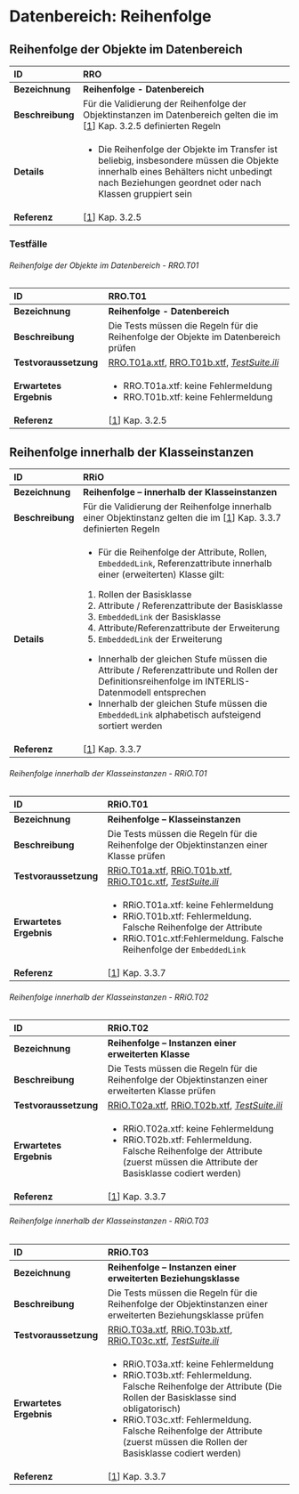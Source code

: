 # Datenbereich: Reihenfolge

## Reihenfolge der Objekte im Datenbereich
|ID|RRO
|:--|:--
|**Bezeichnung**|**Reihenfolge - Datenbereich**
|**Beschreibung**|Für die Validierung der Reihenfolge der Objektinstanzen im Datenbereich gelten die im [[1]] Kap. 3.2.5 definierten Regeln
|**Details**|<ul><li>Die Reihenfolge der Objekte im Transfer ist beliebig, insbesondere müssen die Objekte innerhalb eines Behälters nicht unbedingt nach Beziehungen geordnet oder nach Klassen gruppiert sein</li></ul>
|**Referenz**|[[1]] Kap. 3.2.5

### Testfälle
###### Reihenfolge der Objekte im Datenbereich - RRO.T01
|ID|RRO.T01
|:--|:--
|**Bezeichnung**|**Reihenfolge - Datenbereich**
|**Beschreibung**|Die Tests müssen die Regeln für die Reihenfolge der Objekte im Datenbereich prüfen
|**Testvoraussetzung**|[RRO.T01a.xtf](../data/RRO.T01a.xtf), [RRO.T01b.xtf](../data/RRO.T01b.xtf), [*TestSuite.ili*](../data/models/TestSuite.ili)
|**Erwartetes Ergebnis**|<ul><li>RRO.T01a.xtf: keine Fehlermeldung</li><li>RRO.T01b.xtf: keine Fehlermeldung</li></ul>
|**Referenz**|[[1]] Kap. 3.2.5

## Reihenfolge innerhalb der Klasseinstanzen
|ID|RRiO
|:--|:--
|**Bezeichnung**|**Reihenfolge – innerhalb der Klasseinstanzen**
|**Beschreibung**|Für die Validierung der Reihenfolge innerhalb einer Objektinstanz gelten die im [[1]] Kap. 3.3.7 definierten Regeln
|**Details**|<ul><li>Für die Reihenfolge der Attribute, Rollen, ```EmbeddedLink```, Referenzattribute innerhalb einer (erweiterten) Klasse gilt:</li></ul><ol><li>Rollen der Basisklasse</li><li>Attribute / Referenzattribute der Basisklasse</li><li>```EmbeddedLink``` der Basisklasse</li><li>Attribute/Referenzattribute der Erweiterung</li><li>```EmbeddedLink``` der Erweiterung</li></ol><ul><li>Innerhalb der gleichen Stufe müssen die Attribute / Referenzattribute und Rollen der Definitionsreihenfolge im INTERLIS-Datenmodell entsprechen</li><li>Innerhalb der gleichen Stufe müssen die ```EmbeddedLink``` alphabetisch aufsteigend sortiert werden</li></ul>
|**Referenz**|[[1]] Kap. 3.3.7

###### Reihenfolge innerhalb der Klasseinstanzen - RRiO.T01
|ID|RRiO.T01
|:--|:--
|**Bezeichnung**|**Reihenfolge – Klasseinstanzen**
|**Beschreibung**|Die Tests müssen die Regeln für die Reihenfolge der Objektinstanzen einer Klasse prüfen
|**Testvoraussetzung**|[RRiO.T01a.xtf](../data/RRiO.T01a.xtf), [RRiO.T01b.xtf](../data/RRiO.T01b.xtf), [RRiO.T01c.xtf](../data/RRiO.T01c.xtf), [*TestSuite.ili*](../data/models/TestSuite.ili)
|**Erwartetes Ergebnis**|<ul><li>RRiO.T01a.xtf: keine Fehlermeldung</li><li>RRiO.T01b.xtf: Fehlermeldung. Falsche Reihenfolge der Attribute</li><li>RRiO.T01c.xtf:Fehlermeldung. Falsche Reihenfolge der ```EmbeddedLink```</li></ul>
|**Referenz**|[[1]] Kap. 3.3.7

###### Reihenfolge innerhalb der Klasseinstanzen - RRiO.T02
|ID|RRiO.T02
|:--|:--
|**Bezeichnung**|**Reihenfolge – Instanzen einer erweiterten Klasse**
|**Beschreibung**|Die Tests müssen die Regeln für die Reihenfolge der Objektinstanzen einer erweiterten Klasse prüfen
|**Testvoraussetzung**|[RRiO.T02a.xtf](../data/RRiO.T02a.xtf), [RRiO.T02b.xtf](../data/RRiO.T02b.xtf), [*TestSuite.ili*](../data/models/TestSuite.ili)
|**Erwartetes Ergebnis**|<ul><li>RRiO.T02a.xtf: keine Fehlermeldung</li><li>RRiO.T02b.xtf: Fehlermeldung. Falsche Reihenfolge der Attribute (zuerst müssen die Attribute der Basisklasse codiert werden)</li></ul>
|**Referenz**|[[1]] Kap. 3.3.7

###### Reihenfolge innerhalb der Klasseinstanzen - RRiO.T03
|ID|RRiO.T03
|:--|:--
|**Bezeichnung**|**Reihenfolge – Instanzen einer erweiterten Beziehungsklasse**
|**Beschreibung**|Die Tests müssen die Regeln für die Reihenfolge der Objektinstanzen einer erweiterten Beziehungsklasse prüfen
|**Testvoraussetzung**|[RRiO.T03a.xtf](../data/RRiO.T03a.xtf), [RRiO.T03b.xtf](../data/RRiO.T023.xtf), [RRiO.T03c.xtf](../data/RRiO.T03c.xtf), [*TestSuite.ili*](../data/models/TestSuite.ili)
|**Erwartetes Ergebnis**|<ul><li>RRiO.T03a.xtf: keine Fehlermeldung</li><li>RRiO.T03b.xtf: Fehlermeldung. Falsche Reihenfolge der Attribute (Die Rollen der Basisklasse sind obligatorisch)</li><li>RRiO.T03c.xtf: Fehlermeldung. Falsche Reihenfolge der Attribute (zuerst müssen die Rollen der Basisklasse codiert werden)</li></ul>
|**Referenz**|[[1]] Kap. 3.3.7

[1]: bib.md#1-kogis-interlis-2--referenzhandbuch-13042006
